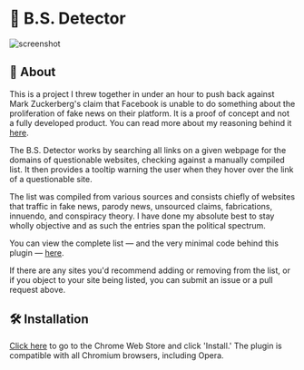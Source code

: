 # 💩 B.S. Detector

![screenshot](https://s22.postimg.org/ru4qaxndt/another_example_of_the_extensions_functionality.jpg)

## 📖 About

This is a project I threw together in under an hour to push back against Mark Zuckerberg's claim that Facebook is unable to do something about the proliferation of fake news on their platform. It is a proof of concept and not a fully developed product. You can read more about my reasoning behind it [here](https://www.inverse.com/article/23781-bs-detector-facebook-fake-news-daniel-sieradski).

The B.S. Detector works by searching all links on a given webpage for the domains of questionable websites, checking against a manually compiled list. It then provides a tooltip warning the user when they hover over the link of a questionable site.

The list was compiled from various sources and consists chiefly of websites that traffic in fake news, parody news, unsourced claims, fabrications, innuendo, and conspiracy theory. I have done my absolute best to stay wholly objective and as such the entries span the political spectrum.

You can view the complete list — and the very minimal code behind this plugin — [here](https://github.com/selfagency/bs-detector/blob/master/ext/src/inject/inject.js).

If there are any sites you'd recommend adding or removing from the list, or if you object to your site being listed, you can submit an issue or a pull request above.

## 🛠 Installation

[Click here](https://chrome.google.com/webstore/detail/dlcgkekjiopopabcifhebmphmfmdbjod/) to go to the Chrome Web Store and click 'Install.' The plugin is compatible with all Chromium browsers, including Opera.
